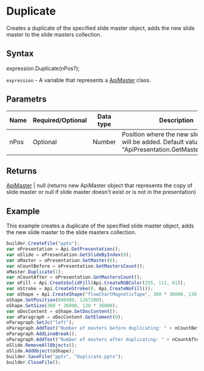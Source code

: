 # Duplicate

Creates a duplicate of the specified slide master object, adds the new slide master to the slide masters collection.

## Syntax

expression.Duplicate(nPos?);

`expression` - A variable that represents a [ApiMaster](../ApiMaster.md) class.

## Parametrs

| **Name** | **Required/Optional** | **Data type** | **Description** |
| ------------- | ------------- | ------------- | ------------- |
| nPos | Optional | Number | Position where the new slide master will be added. Default value is "ApiPresentation.GetMastersCount()". |

## Returns

[ApiMaster](../ApiMaster.md) &#124; null (returns new ApiMaster object that represents the copy of slide master or null if slide master doesn't exist or is not in the presentation)

## Example

This example creates a duplicate of the specified slide master object, adds the new slide master to the slide masters collection.

```javascript
builder.CreateFile("pptx");
var oPresentation = Api.GetPresentation();
var oSlide = oPresentation.GetSlideByIndex(0);
var oMaster = oPresentation.GetMaster(0);
var nCountBefore = oPresentation.GetMastersCount();
oMaster.Duplicate(1);
var nCountAfter = oPresentation.GetMastersCount();
var oFill = Api.CreateSolidFill(Api.CreateRGBColor(255, 111, 61));
var oStroke = Api.CreateStroke(0, Api.CreateNoFill());
var oShape = Api.CreateShape("flowChartMagneticTape", 300 * 36000, 130 * 36000, oFill, oStroke);
oShape.SetPosition(608400, 1267200);
oShape.SetSize(300 * 36000, 130 * 36000);
var oDocContent = oShape.GetDocContent();
var oParagraph = oDocContent.GetElement(0);
oParagraph.SetJc("left");
oParagraph.AddText("Number of masters before duplicating: " + nCountBefore);
oParagraph.AddLineBreak();
oParagraph.AddText("Number of masters after duplicating: " + nCountAfter);
oSlide.RemoveAllObjects();
oSlide.AddObject(oShape);
builder.SaveFile("pptx", "Duplicate.pptx");
builder.CloseFile();
```